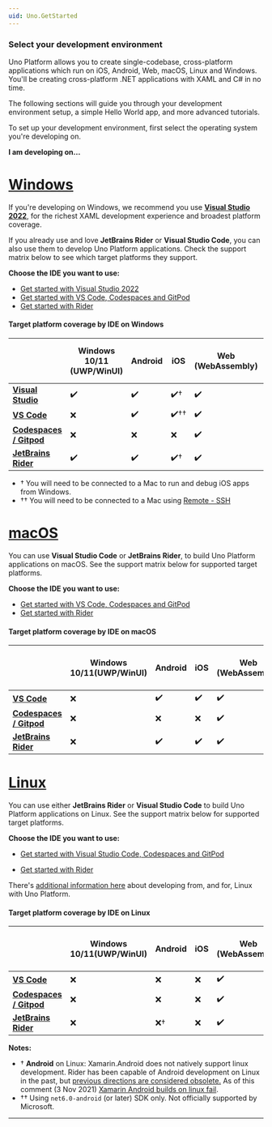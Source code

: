 ```yaml
---
uid: Uno.GetStarted
---
```


### Select your development environment

Uno Platform allows you to create single-codebase, cross-platform applications which run on iOS, Android, Web, macOS, Linux and Windows. You'll be creating cross-platform .NET applications with XAML and C# in no time. 

The following sections will guide you through your development environment setup, a simple Hello World app, and more advanced tutorials. 

To set up your development environment, first select the operating system you're developing on.

**I am developing on...**

# [**Windows**](#tab/windows)

If you're developing on Windows, we recommend you use [**Visual Studio 2022**](xref:Uno.GetStarted.vs2022), for the richest XAML development experience and broadest platform coverage.

If you already use and love **JetBrains Rider** or **Visual Studio Code**, you can also use them to develop Uno Platform applications. Check the support matrix below to see which target platforms they support.

**Choose the IDE you want to use:**

 - [Get started with Visual Studio 2022](xref:Uno.GetStarted.vs2022)
 - [Get started with VS Code, Codespaces and GitPod](xref:Uno.GetStarted.vscode)
 - [Get started with Rider](xref:Uno.GetStarted.Rider)

 #### Target platform coverage by IDE on Windows

|                                                       | Windows 10/11 (UWP/WinUI)  | Android | iOS | Web (WebAssembly) | mac Catalyst | macOS (Skia-Gtk) | Linux (Skia-Gtk) | Windows 7+ (Skia-WPF) |
|-------------------------------------------------------|----------------------------|---------|-----|-------------------|--------------|------------------|------------------|-----------------------|
| [**Visual Studio**](xref:Uno.GetStarted.vs2022)       | ✔️                         | ✔️     | ✔️† | ✔️               | ❌           | ✔️               | ✔️              | ✔️                   |
| [**VS Code**](xref:Uno.GetStarted.vscode)             | ❌                         | ✔️     | ✔️†† | ✔️               | ✔️††          | ✔️††              | ✔️           | ✔️                   |
| [**Codespaces / Gitpod**](xref:Uno.GetStarted.vscode) | ❌                         | ❌     | ❌  | ✔️               | ❌           | ✔️               | ✔️              | ✔️                   |
| [**JetBrains Rider**](xref:Uno.GetStarted.Rider)      | ✔️                         | ✔️     | ✔️† | ✔️               | ❌           | ✔️               | ✔️              | ✔️                   |


* † You will need to be connected to a Mac to run and debug iOS apps from Windows.
* †† You will need to be connected to a Mac using [Remote - SSH](https://marketplace.visualstudio.com/items?itemName=ms-vscode-remote.remote-ssh)

# [**macOS**](#tab/macos)

You can use **Visual Studio Code** or **JetBrains Rider**, to build Uno Platform applications on macOS. See the support matrix below for supported target platforms.

**Choose the IDE you want to use:**

 - [Get started with VS Code, Codespaces and GitPod](xref:Uno.GetStarted.vscode)
 - [Get started with Rider](xref:Uno.GetStarted.Rider)

 #### Target platform coverage by IDE on macOS

|                                                        | Windows 10/11(UWP/WinUI)| Android | iOS | Web (WebAssembly) | mac Catalyst | macOS (Skia-Gtk) | Linux (Skia-Gtk) | Windows 7+ (Skia-WPF) |
|--------------------------------------------------------|-------------------------|---------|-----|-------------------|--------------|------------------|------------------|-----------------------|
| [**VS Code**](xref:Uno.GetStarted.vscode)              | ❌                      | ✔️     | ✔️ | ✔️                | ✔️           | ✔️              | ✔️               | ❌                   |
| [**Codespaces / Gitpod**](xref:Uno.GetStarted.vscode)  | ❌                      | ❌     | ❌ | ✔️                | ❌           | ✔️              | ✔️               | ✔️                   |
| [**JetBrains Rider**](xref:Uno.GetStarted.Rider)       | ❌                      | ✔️     | ✔️ | ✔️                | ✔️           | ✔️              | ✔️               | ❌                   |

# [**Linux**](#tab/linux)

 You can use either **JetBrains Rider** or **Visual Studio Code** to build Uno Platform applications on Linux. See the support matrix below for supported target platforms.
 
**Choose the IDE you want to use:**

- [Get started with Visual Studio Code, Codespaces and GitPod](xref:Uno.GetStarted.vscode)

- [Get started with Rider](xref:Uno.GetStarted.Rider)

 There's [additional information here](get-started-with-linux.md) about developing from, and for, Linux with Uno Platform.

#### Target platform coverage by IDE on Linux

|                                                        | Windows 10/11(UWP/WinUI)| Android | iOS | Web (WebAssembly) | mac Catalyst | macOS (Skia-Gtk) | Linux (Skia-Gtk) | Windows 7+ (Skia-WPF) |
|--------------------------------------------------------|------------------------|---------|-----|--------------------|-------|-------|------------------|-----------------------|
| [**VS Code**](xref:Uno.GetStarted.vscode)              | ❌                    | ❌      | ❌  | ✔️                | ❌  | ✔️   | ✔️              | ❌                    |
| [**Codespaces / Gitpod**](xref:Uno.GetStarted.vscode)  | ❌                    | ❌      | ❌  | ✔️                | ❌  | ✔️   | ✔️              | ❌                    |
| [**JetBrains Rider**](xref:Uno.GetStarted.Rider)       | ❌                    | ❌†     | ❌  | ✔️                | ❌  | ✔️   | ✔️              | ❌                    |

**Notes:**

* † **Android** on Linux: Xamarin.Android does not natively support linux development. Rider has been capable of Android development on Linux in the past, but [previous directions are considered obsolete.](https://rider-support.jetbrains.com/hc/en-us/articles/360000557259--Obsolete-How-to-develop-Xamarin-Android-applications-on-Linux-with-Rider) As of this comment (3 Nov 2021) [Xamarin Android builds on linux fail](https://github.com/xamarin/xamarin-android).
* †† Using `net6.0-android` (or later) SDK only. Not officially supported by Microsoft.

***
